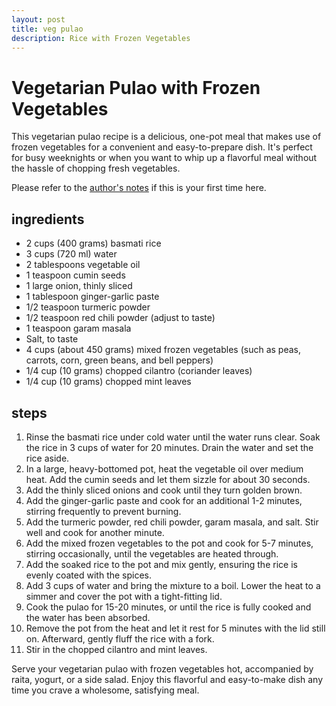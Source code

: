 ```yaml
---
layout: post
title: veg pulao
description: Rice with Frozen Vegetables
---
```



# Vegetarian Pulao with Frozen Vegetables

This vegetarian pulao recipe is a delicious, one-pot meal that makes use of frozen vegetables for a convenient and easy-to-prepare dish. It's perfect for busy weeknights or when you want to whip up a flavorful meal without the hassle of chopping fresh vegetables.

Please refer to the [author's notes](https://nchahare.github.io/blog/2022/cooking/) if this is your first time here.

## ingredients

-   2 cups (400 grams) basmati rice
-   3 cups (720 ml) water
-   2 tablespoons vegetable oil
-   1 teaspoon cumin seeds
-   1 large onion, thinly sliced
-   1 tablespoon ginger-garlic paste
-   1/2 teaspoon turmeric powder
-   1/2 teaspoon red chili powder (adjust to taste)
-   1 teaspoon garam masala
-   Salt, to taste
-   4 cups (about 450 grams) mixed frozen vegetables (such as peas, carrots, corn, green beans, and bell peppers)
-   1/4 cup (10 grams) chopped cilantro (coriander leaves)
-   1/4 cup (10 grams) chopped mint leaves

## steps

1.  Rinse the basmati rice under cold water until the water runs clear. Soak the rice in 3 cups of water for 20 minutes. Drain the water and set the rice aside.
2.  In a large, heavy-bottomed pot, heat the vegetable oil over medium heat. Add the cumin seeds and let them sizzle for about 30 seconds.
3.  Add the thinly sliced onions and cook until they turn golden brown.    
4.  Add the ginger-garlic paste and cook for an additional 1-2 minutes, stirring frequently to prevent burning.    
5.  Add the turmeric powder, red chili powder, garam masala, and salt. Stir well and cook for another minute.    
6.  Add the mixed frozen vegetables to the pot and cook for 5-7 minutes, stirring occasionally, until the vegetables are heated through.    
7.  Add the soaked rice to the pot and mix gently, ensuring the rice is evenly coated with the spices.    
8.  Add 3 cups of water and bring the mixture to a boil. Lower the heat to a simmer and cover the pot with a tight-fitting lid.    
9.  Cook the pulao for 15-20 minutes, or until the rice is fully cooked and the water has been absorbed.    
10.  Remove the pot from the heat and let it rest for 5 minutes with the lid still on. Afterward, gently fluff the rice with a fork.    
11.  Stir in the chopped cilantro and mint leaves.    

Serve your vegetarian pulao with frozen vegetables hot, accompanied by raita, yogurt, or a side salad. Enjoy this flavorful and easy-to-make dish any time you crave a wholesome, satisfying meal.
